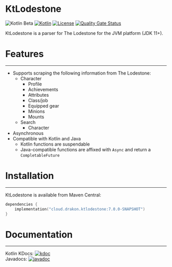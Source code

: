 # KtLodestone

![Kotlin Beta](https://kotl.in/badges/beta.svg)
[![Kotlin](https://img.shields.io/badge/kotlin-1.9.10-blue.svg?logo=kotlin)](http://kotlinlang.org)
[![License](https://img.shields.io/github/license/drakon64/KtLodestone)](hhttps://opensource.org/license/mit/)
[![Quality Gate Status](https://sonarcloud.io/api/project_badges/measure?project=KtLodestone&metric=alert_status)](https://sonarcloud.io/summary/new_code?id=KtLodestone)

KtLodestone is a parser for The Lodestone for the JVM platform (JDK 11+).

# Features

---

- Supports scraping the following information from The Lodestone:
  - Character
    - Profile
    - Achievements
    - Attributes
    - Class/job
    - Equipped gear
    - Minions
    - Mounts
  - Search
    - Character
- Asynchronous
- Compatible with Kotlin and Java
  - Kotlin functions are suspendable
  - Java-compatible functions are affixed with `Async` and return a `CompletableFuture`

# Installation

---

KtLodestone is available from Maven Central:
```kotlin
dependencies {
    implementation("cloud.drakon.ktlodestone:7.0.0-SNAPSHOT")
}
```

# Documentation

---

Kotlin KDocs: [![kdoc](https://img.shields.io/badge/kdoc-7.0.0-SNAPSHOT-brightgreen)](https://drakon64.github.io/KtLodestone/)<br>
Javadocs: [![javadoc](https://javadoc.io/badge2/cloud.drakon/ktlodestone/javadoc.svg)](https://javadoc.io/doc/cloud.drakon/ktlodestone)
